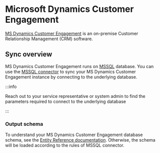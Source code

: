 # Microsoft Dynamics Customer Engagement

[MS Dynamics Customer Engagement](https://docs.microsoft.com/en-us/dynamics365/customerengagement/on-premises/overview?view=op-9-1) is an on-premise Customer Relationship Management \(CRM\) software.

## Sync overview

MS Dynamics Customer Engagement runs on [MSSQL](https://docs.microsoft.com/en-us/dynamics365/customerengagement/on-premises/deploy/system-requirements-required-technologies?view=op-9-1) database. You can use the [MSSQL connector](mssql.md) to sync your MS Dynamics Customer Engagement instance by connecting to the underlying database.

:::info

Reach out to your service representative or system admin to find the parameters required to connect to the underlying database

:::

### Output schema

To understand your MS Dynamics Customer Engagement database schema, see the [Entity Reference documentation](https://docs.microsoft.com/en-us/dynamics365/customerengagement/on-premises/developer/about-entity-reference?view=op-9-1). Otherwise, the schema will be loaded according to the rules of MSSQL connector.
